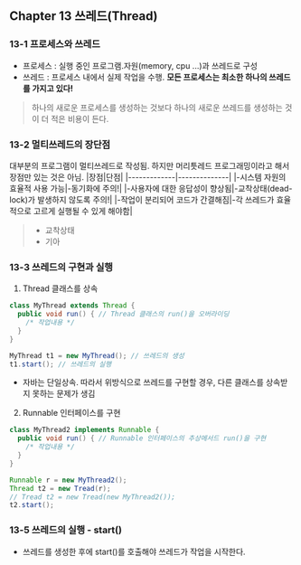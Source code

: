 ## Chapter 13 쓰레드(Thread)
### 13-1 프로세스와 쓰레드
- 프로세스 : 실행 중인 프로그램.자원(memory, cpu ...)과 쓰레드로 구성
- 쓰레드 : 프로세스 내에서 실제 작업을 수행. **모든 프로세스는 최소한 하나의 쓰레드를 가지고 있다!**

> 하나의 새로운 프로세스를 생성하는 것보다 하나의 새로운 쓰레드를 생성하는 것이 더 적은 비용이 든다.

### 13-2 멀티쓰레드의 장단점
대부분의 프로그램이 멀티쓰레드로 작성됨. 하지만 머리틋레드 프로그래밍이라고 해서 장점만 있는 것은 아님.
|장점|단점|
|-------------|--------------|
|-시스템 자원의 효율적 사용 가능|-동기화에 주의!|
|-사용자에 대한 응답성이 향상됨|-교착상태(dead-lock)가 발생하지 않도록 주의!|
|-작업이 분리되어 코드가 간결해짐|-각 쓰레드가 효율적으로 고르게 실행될 수 있게 해야함|

>  - 교착상태
>  - 기아

### 13-3 쓰레드의 구현과 실행
1) Thread 클래스를 상속
```java
class MyThread extends Thread {
  public void run() { // Thread 클래스의 run()을 오버라이딩
    /* 작업내용 */
  }
}

MyThread t1 = new MyThread(); // 쓰레드의 생성
t1.start(); // 쓰레드의 실행
```
- 자바는 단일상속. 따라서 위방식으로 쓰레드를 구현할 경우, 다른 클래스를 상속받지 못하는 문제가 생김
2) Runnable 인터페이스를 구현
```java
class MyThread2 implements Runnable {
  public void run() { // Runnable 인터페이스의 추상메서드 run()을 구현
    /* 작업내용 */
  }
}

Runnable r = new MyThread2();
Thread t2 = new Tread(r);
// Tread t2 = new Tread(new MyThread2());
t2.start();
```
### 13-5 쓰레드의 실행 - start()
- 쓰레드를 생성한 후에 start()를 호출해야 쓰레드가 작업을 시작한다.
```java
```










